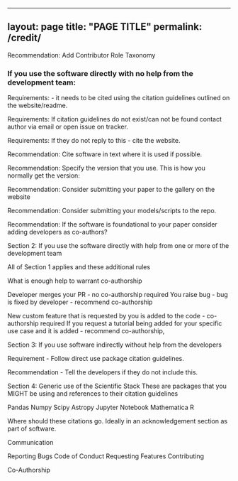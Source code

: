 ---
layout: page
title: "PAGE TITLE"
permalink: /credit/
----

Recommendation: Add Contributor Role Taxonomy

### If you use the software directly with no help from the development team: 

Requirements: - it needs to be cited using the citation guidelines outlined on the website/readme. 

Requirements:  If citation guidelines do not exist/can not be found contact author via email or open issue on tracker. 

Requirements: If they do not reply to this - cite the website.

Recommendation: Cite software in text where it is used if possible. 

Recommendation: Specify the version that you use. This is how you normally get the version:

Recommendation: Consider submitting your paper to the gallery on the website

Recommendation: Consider submitting your models/scripts to the repo.

Recommendation: If the software is foundational to your paper consider adding developers as co-authors?

Section 2: If you use the software directly with help from one or more of the development team

All of Section 1 applies and these additional rules

What is enough help to warrant co-authorship

Developer merges your PR - no co-authorship required
You raise bug - bug is fixed by developer - recommend co-authorship

New custom feature that is requested by you is added to the code - co-authorship required
If you request a tutorial being added for your specific use case and it is added - recommend co-authorship,

Section 3: If you use software indirectly without help from the developers

Requirement - Follow direct use package citation guidelines. 

Recommendation - Tell the developers if they do not include this. 

Section 4: Generic use of the Scientific Stack
These are packages that you MIGHT be using and references to their citation guidelines

Pandas
Numpy
Scipy
Astropy
Jupyter
Notebook
Mathematica
R

Where should these citations go. Ideally in an acknowledgement section as part of software. 





Communication

Reporting Bugs
Code of Conduct
Requesting Features
Contributing

Co-Authorship
